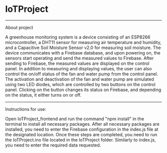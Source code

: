# IoTProject
<hr>
About project

A greenhouse monitoring system is a device consisting of an ESP8266 microcontroller, a DHT11 sensor for measuring air temperature and humidity, and a Capacitive Soil Moisture Sensor v2.0 for measuring soil moisture. The device communicates with a Firebase database, and upon powering on, the sensors start operating and send the measured values to Firebase. After sending to Firebase, the measured values are displayed on the control panel. In addition to measuring and displaying values, the user can also control the on/off status of the fan and water pump from the control panel. The activation and deactivation of the fan and water pump are simulated using two LED diodes, which are controlled by two buttons on the control panel. Clicking on the button changes its status on Firebase, and depending on the status, it either turns on or off.
<hr>
Instructions for use:

Open IoTProject_frontend and run the command "npm install" in the terminal to install all necessary packages. After all necessary packages are installed, you need to enter the Firebase configuration in the index.js file at the designated location. Once these steps are completed, you need to run the IoTProject.ino file located in the IoTProject folder. Similarly to index.js, you need to enter the required data requested.
